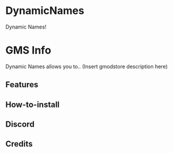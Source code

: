 # DynamicNames

Dynamic Names!

# GMS Info

Dynamic Names allows you to.. (Insert gmodstore description here)

## Features

## How-to-install

## Discord

## Credits
